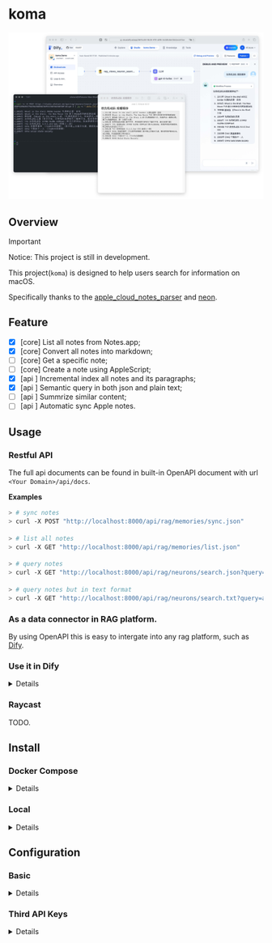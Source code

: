 # koma

![exmaple](.github/example.jpg)

## Overview

> [!IMPORTANT]
> Notice: This project is still in development.

This project(`koma`) is designed to help users search for information on macOS.

Specifically thanks to the [apple_cloud_notes_parser](https://github.com/threeplanetssoftware/apple_cloud_notes_parser) and [neon](https://neon.tech).


## Feature

- [x] [core] List all notes from Notes.app;
- [x] [core] Convert all notes into markdown;
- [ ] [core] Get a specific note;
- [ ] [core] Create a note using AppleScript;
- [x] [api ] Incremental index all notes and its paragraphs;
- [x] [api ] Semantic query in both json and plain text;
- [ ] [api ] Summrize similar content;
- [ ] [api ] Automatic sync Apple notes.

## Usage 

### Restful API

The full api documents can be found in built-in OpenAPI document with url `<Your Domain>/api/docs`.


**Examples**

```bash
> # sync notes
> curl -X POST "http://localhost:8000/api/rag/memories/sync.json"

> # list all notes
> curl -X GET "http://localhost:8000/api/rag/memories/list.json"

> # query notes
> curl -X GET "http://localhost:8000/api/rag/neurons/search.json?query=apple"

> # query notes but in text format
> curl -X GET "http://localhost:8000/api/rag/neurons/search.txt?query=apple&topk=5"
```


### As a data connector in RAG platform.

By using OpenAPI this is easy to intergate into any rag platform, such as [Dify](https://dify.ai).

### Use it in Dify
<details>

In Dify, goto [Tools](https://cloud.dify.ai/tools?category=api) and create one using `<Your Domain>/api/openapi.json`.

</details>


### Raycast

TODO.

## Install

### Docker Compose

<details>

#### Step 0: Prepare 

1. You have [Docker](https://docs.docker.com/desktop/install/mac-install/) or [Orbstack](https://orbstack.dev)(recommand) installed.
2. Your Docker have [Full Disk Access](https://www.perplexity.ai/search/How-to-enable-mOAW4vpVRlmeMvtg6EjnNw) permission.
3. Your Apple Notes.app folder is `~/Library/Group Containers/group.com.apple.notes`

#### Step 1: Download the `docker-compose.yml`

```
> curl -O https://raw.githubusercontent.com/AFutureD/koma/master/docker-compose.yml
```

#### Step 2: Configure the `enviroments` 

See Section [Configuration](#configuration).

```
x-shared_environment: &shared_environment
  SERVER_URL: 'https://example.com'
  PGHOST: '*.neon.tech'
  PGUSER: 'user_name'
  PGPASSWORD: '<password>'
  PGDATABASE: 'db_name'
  OPENAI_API_KEY: 'sk-xxx'
  CO_API_KEY: 'xxxxx'
```

#### Step 3: Run server

```
> docker-compose up -d migrate
> docker-compose up -d api
```

</details>

### Local

<details>

#### Step 0: Prepare

1. You have [pdm](https://pdm-project.org/en/stable/) and [uvicorn](https://www.uvicorn.org) installed.
2. Your Terminal have [Full Disk Access](https://www.perplexity.ai/search/How-to-enable-mOAW4vpVRlmeMvtg6EjnNw) permission.
3. Your Apple Notes.app folder is `~/Library/Group Containers/group.com.apple.notes`
4. Configure the `.env`

#### Step 1: Download this project

```
> git clone https://github.com/AFutureD/koma.git
```

#### Step 2: Install dependencies.

```
> cd koma
> pdm install
```

#### Step 3: Configure the `.env`

See Section [Configuration](#configuration).

#### Step 4: Run server

```
> pdm run setup
> pdm run server
```

</details>

## Configuration

### Basic

<details>

| Key                | Description                                                                                | Default               | Required | Example                     |
| :----------------- | :----------------------------------------------------------------------------------------- | :-------------------- | :------: | :-------------------------- |
| SERVER_URL         | The Server Url used in [OpenAPI](https://spec.openapis.org/oas/latest.html#fixed-fields-3) | http://localhost:8000 |  False   | https://example.com         |
| PGHOST             | The host of PostgreSQL                                                                     | -                     |   True   | *.neon.tech                 |
| PGUSER             | The user of PostgreSQL                                                                     | -                     |   True   | db_name                     |
| PGPASSWORD         | The password of PostgreSQL                                                                 | -                     |   True   | user_name                   |
| PGDATABASE         | The db name of PostgreSQL                                                                  | -                     |   True   | password                    |
| APPLE_NOTES_FOLDER | Used when deployed in a docker                                                             | -                     |  False   | /root/group.com.apple.notes |

</details>

### Third API Keys

<details>

| Key            | Description                                        | Default | Required | Example             |
| :------------- | :------------------------------------------------- | :------ | :------: | :------------------ |
| OPENAI_API_KEY | The api key of OpenAI used for generate embeddings | -       |   True   | sk-xxxxxxxxxxxxxxxx |
| CO_API_KEY     | The api key of Cohere used for rerank              | -       |   True   | cxxx9Sxx4jWxxOWxxxp |

</details>

